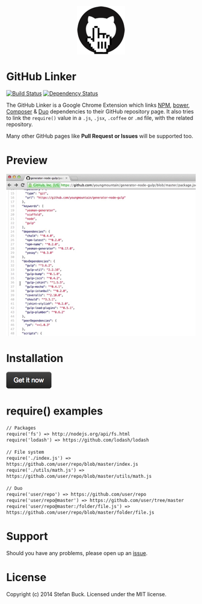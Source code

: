  <p align="center">
  <a href="#"><img src="app/images/icon-128.png"/></a>
</p>

# GitHub Linker

[![Build Status][travis-image]][travis-url] [![Dependency Status][daviddm-url]][daviddm-image]

The GitHub Linker is a Google Chrome Extension which links [NPM](https://npmjs.org/), [bower](http://bower.io/), [Composer](https://getcomposer.org/) & [Duo](http://duojs.org) dependencies to their GitHub repository page. It also tries to link the `require()` value in a `.js`, `.jsx`, `.coffee` or `.md` file, with the related repository.

Many other GitHub pages like **Pull Request or Issues** will be supported too.

# Preview

![d](screencast.gif)



# Installation

[![Chrome Web Store][install-image]][webstore-url]



# require() examples
```
// Packages
require('fs') => http://nodejs.org/api/fs.html
require('lodash') => https://github.com/lodash/lodash

// File system
require('./index.js') =>  https://github.com/user/repo/blob/master/index.js
require('./utils/math.js') =>  https://github.com/user/repo/blob/master/utils/math.js

// Duo
require('user/repo') => https://github.com/user/repo
require('user/repo@master') => https://github.com/user/tree/master
require('user/repo@master:/folder/file.js') => https://github.com/user/repo/blob/master/folder/file.js
```



# Support
Should you have any problems, please open up an [issue](https://github.com/stefanbuck/github-linker/issues).



# License

Copyright (c) 2014 Stefan Buck. Licensed under the MIT license.

[webstore-url]: https://chrome.google.com/webstore/detail/github-linker/jlmafbaeoofdegohdhinkhilhclaklkp
[travis-url]: https://travis-ci.org/stefanbuck/github-linker
[travis-image]: https://travis-ci.org/stefanbuck/github-linker.svg?branch=master
[daviddm-url]: https://david-dm.org/stefanbuck/github-linker.svg?theme=shields.io
[daviddm-image]: https://david-dm.org/stefanbuck/github-linker
[install-image]: install.png
